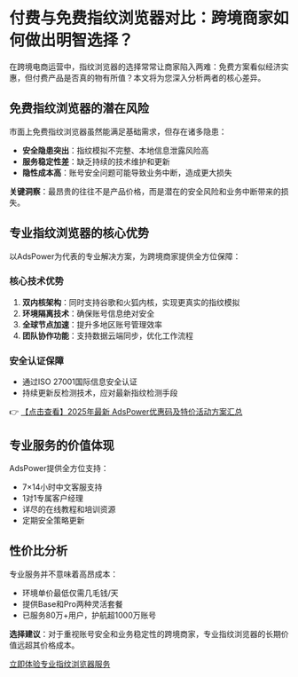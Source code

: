 # 付费与免费指纹浏览器对比：跨境商家如何做出明智选择？

在跨境电商运营中，指纹浏览器的选择常常让商家陷入两难：免费方案看似经济实惠，但付费产品是否真的物有所值？本文将为您深入分析两者的核心差异。

## 免费指纹浏览器的潜在风险

市面上免费指纹浏览器虽然能满足基础需求，但存在诸多隐患：

- **安全隐患突出**：指纹模拟不完整、本地信息泄露风险高
- **服务稳定性差**：缺乏持续的技术维护和更新
- **隐性成本高**：账号安全问题可能导致业务中断，造成更大损失

**关键洞察**：最昂贵的往往不是产品价格，而是潜在的安全风险和业务中断带来的损失。

## 专业指纹浏览器的核心优势

以AdsPower为代表的专业解决方案，为跨境商家提供全方位保障：

### 核心技术优势
1. **双内核架构**：同时支持谷歌和火狐内核，实现更真实的指纹模拟
2. **环境隔离技术**：确保账号信息绝对安全
3. **全球节点加速**：提升多地区账号管理效率
4. **团队协作功能**：支持数据云端同步，优化工作流程

### 安全认证保障
- 通过ISO 27001国际信息安全认证
- 持续更新反检测技术，应对最新指纹检测手段

👉 [【点击查看】2025年最新 AdsPower优惠码及特价活动方案汇总](https://bit.ly/adspower_free)

## 专业服务的价值体现

AdsPower提供全方位支持：
- 7×14小时中文客服支持
- 1对1专属客户经理
- 详尽的在线教程和培训资源
- 定期安全策略更新

## 性价比分析

专业服务并不意味着高昂成本：
- 环境单价最低仅需几毛钱/天
- 提供Base和Pro两种灵活套餐
- 已服务80万+用户，护航超1000万账号

**选择建议**：对于重视账号安全和业务稳定性的跨境商家，专业指纹浏览器的长期价值远超其价格成本。

[立即体验专业指纹浏览器服务](https://bit.ly/adspower_free)